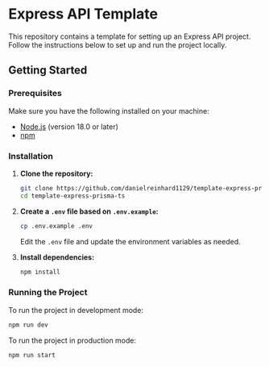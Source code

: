 # Express API Template

This repository contains a template for setting up an Express API project. Follow the instructions below to set up and run the project locally.

## Getting Started

### Prerequisites

Make sure you have the following installed on your machine:
- [Node.js](https://nodejs.org/) (version 18.0 or later)
- [npm](https://www.npmjs.com/)

### Installation

1. **Clone the repository:**

    ```bash
    git clone https://github.com/danielreinhard1129/template-express-prisma-ts
    cd template-express-prisma-ts
    ```

2. **Create a `.env` file based on `.env.example`:**

    ```bash
    cp .env.example .env
    ```

    Edit the `.env` file and update the environment variables as needed.

3. **Install dependencies:**

    ```bash
    npm install
    ```

### Running the Project

To run the project in development mode:

```bash
npm run dev
```
To run the project in production mode:

```bash
npm run start